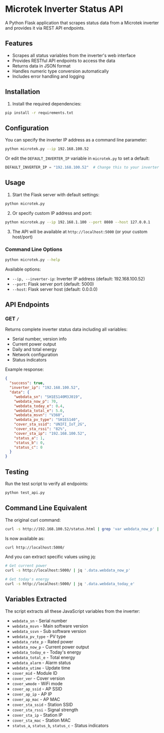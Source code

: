 # Microtek Inverter Status API

A Python Flask application that scrapes status data from a Microtek inverter and provides it via REST API endpoints.

## Features

- Scrapes all status variables from the inverter's web interface
- Provides RESTful API endpoints to access the data
- Returns data in JSON format
- Handles numeric type conversion automatically
- Includes error handling and logging

## Installation

1. Install the required dependencies:
```bash
pip install -r requirements.txt
```

## Configuration

You can specify the inverter IP address as a command line parameter:

```bash
python microtek.py --ip 192.168.100.52
```

Or edit the `DEFAULT_INVERTER_IP` variable in `microtek.py` to set a default:
```python
DEFAULT_INVERTER_IP = "192.168.100.52"  # Change this to your inverter's IP
```

## Usage

1. Start the Flask server with default settings:
```bash
python microtek.py
```

2. Or specify custom IP address and port:
```bash
python microtek.py --ip 192.168.1.100 --port 8080 --host 127.0.0.1
```

3. The API will be available at `http://localhost:5000` (or your custom host/port)

### Command Line Options

```bash
python microtek.py --help
```

Available options:
- `--ip, --inverter-ip`: Inverter IP address (default: 192.168.100.52)
- `--port`: Flask server port (default: 5000)
- `--host`: Flask server host (default: 0.0.0.0)

## API Endpoints

### GET `/`
Returns complete inverter status data including all variables:
- Serial number, version info
- Current power output
- Daily and total energy
- Network configuration
- Status indicators

Example response:
```json
{
  "success": true,
  "inverter_ip": "192.168.100.52",
  "data": {
    "webdata_sn": "SH1ES140M3J019",
    "webdata_now_p": 70,
    "webdata_today_e": 0.4,
    "webdata_total_e": 5.0,
    "webdata_msvn": "V360",
    "webdata_pv_type": "SH1ES140",
    "cover_sta_ssid": "UNIFI_IoT_2G",
    "cover_sta_rssi": "82%",
    "cover_sta_ip": "192.168.100.52",
    "status_a": 1,
    "status_b": 0,
    "status_c": 0
  }
}
```

## Testing

Run the test script to verify all endpoints:
```bash
python test_api.py
```

## Command Line Equivalent

The original curl command:
```bash
curl -s http://192.168.100.52/status.html | grep 'var webdata_now_p' | sed 's/.*"\(.*\)".*/\1/'
```

Is now available as:
```bash
curl http://localhost:5000/
```

And you can extract specific values using jq:
```bash
# Get current power
curl -s http://localhost:5000/ | jq '.data.webdata_now_p'

# Get today's energy
curl -s http://localhost:5000/ | jq '.data.webdata_today_e'
```

## Variables Extracted

The script extracts all these JavaScript variables from the inverter:

- `webdata_sn` - Serial number
- `webdata_msvn` - Main software version
- `webdata_ssvn` - Sub software version  
- `webdata_pv_type` - PV type
- `webdata_rate_p` - Rated power
- `webdata_now_p` - Current power output
- `webdata_today_e` - Today's energy
- `webdata_total_e` - Total energy
- `webdata_alarm` - Alarm status
- `webdata_utime` - Update time
- `cover_mid` - Module ID
- `cover_ver` - Cover version
- `cover_wmode` - WiFi mode
- `cover_ap_ssid` - AP SSID
- `cover_ap_ip` - AP IP
- `cover_ap_mac` - AP MAC
- `cover_sta_ssid` - Station SSID
- `cover_sta_rssi` - Signal strength
- `cover_sta_ip` - Station IP
- `cover_sta_mac` - Station MAC
- `status_a`, `status_b`, `status_c` - Status indicators
